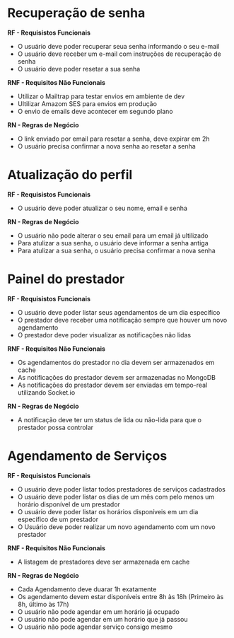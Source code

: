 # Recuperação de senha

**RF - Requisistos Funcionais**

 - O usuário deve poder recuperar seua senha informando o seu e-mail
 - O usuário deve receber um e-mail com instruções de recuperação de senha
 - O usuário deve poder resetar a sua senha

**RNF - Requisitos Não Funcionais**

- Utilizar o Mailtrap para testar envios em ambiente de dev
- Ultilizar Amazom SES para envios em produção
- O envio de emails deve acontecer em segundo plano

**RN - Regras de Negócio**

- O link enviado por email para resetar a senha, deve expirar em 2h
- O usuário precisa confirmar a nova senha ao resetar a senha

# Atualização do perfil

**RF - Requisistos Funcionais**

- O usuário deve poder atualizar o seu nome, email e senha

**RN - Regras de Negócio**

- O usuário não pode alterar o seu email para um email já ultilizado
- Para atulizar a sua senha, o usuário deve informar a senha antiga
- Para atulizar a sua senha, o usuário precisa confirmar a nova senha


# Painel do prestador

**RF - Requisistos Funcionais**

- O usuário deve poder listar seus agendamentos de um dia específico
- O prestador deve receber uma notificação sempre que houver um novo agendamento
- O prestador deve poder visualizar as notificações não lidas

**RNF - Requisitos Não Funcionais**

- Os agendamentos do prestador no dia devem ser armazenados em cache
- As notificações do prestador devem ser armazenadas no MongoDB
- As notificações do prestador devem ser enviadas em tempo-real utilizando Socket.io

**RN - Regras de Negócio**

- A notificação deve ter um status de lida ou não-lida para que o prestador possa controlar

# Agendamento de Serviços

**RF - Requisistos Funcionais**

- O usuário deve poder listar todos prestadores de serviços cadastrados
- O usuário deve poder listar os dias de um mês com pelo menos um horário disponível de um prestador
- O usuário deve poder listar os horários disponíveis em um dia específico de um prestador
- O Usuário deve poder realizar um novo agendamento com um novo prestador

**RNF - Requisitos Não Funcionais**

- A listagem de prestadores deve ser armazenada em cache

**RN - Regras de Negócio**

- Cada Agendamento deve duarar 1h exatamente
- Os agendamento devem estar disponíveis entre 8h às 18h (Primeiro às 8h, último às 17h)
- O usuário não pode agendar em um horário já ocupado
- O usuário não pode agendar em um horário que já passou
- O usuário não pode agendar serviço consigo mesmo
